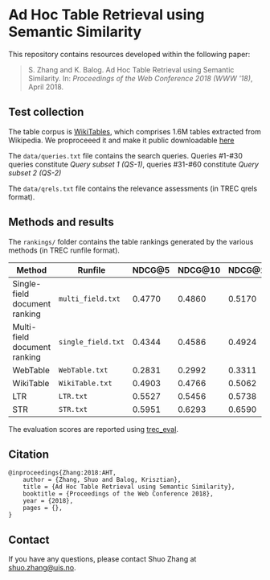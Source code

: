 # Ad Hoc Table Retrieval using Semantic Similarity

This repository contains resources developed within the following paper:

> S. Zhang and K. Balog. Ad Hoc Table Retrieval using Semantic Similarity. In: *Proceedings of the Web Conference 2018 (WWW '18)*, April 2018.


## Test collection

The table corpus is [WikiTables](http://websail-fe.cs.northwestern.edu/TabEL/), which comprises 1.6M tables extracted from Wikipedia. We proproceeed it and make it public downloadable [here](http://iai.group/downloads/smart_table/WP_tables.zip)

The `data/queries.txt` file contains the search queries. Queries #1-#30 queries constitute *Query subset 1 (QS-1)*, queries #31-#60 constitute *Query subset 2 (QS-2)*

The `data/qrels.txt` file contains the relevance assessments (in TREC qrels format).  


## Methods and results

The `rankings/` folder contains the table rankings generated by the various methods (in TREC runfile format).

| Method | Runfile | NDCG@5 | NDCG@10 | NDCG@15 | NDCG@20 |
| -- | -- | -- | -- | -- | -- |
| Single-field document ranking | `multi_field.txt` | 0.4770 | 0.4860 | 0.5170 | 0.5473 |
| Multi-field document ranking | `single_field.txt` | 0.4344 | 0.4586 | 0.4924 | 0.5254 |
| WebTable | `WebTable.txt` | 0.2831 | 0.2992 | 0.3311 | 0.3726 |
| WikiTable | `WikiTable.txt` | 0.4903 | 0.4766 | 0.5062 | 0.5206 |
| LTR | `LTR.txt` | 0.5527 | 0.5456 | 0.5738 | 0.6031 |
| STR | `STR.txt` | 0.5951 | 0.6293 | 0.6590 | 0.6825 |

The evaluation scores are reported using [trec_eval](https://github.com/usnistgov/trec_eval).


## Citation
```
@inproceedings{Zhang:2018:AHT,
    author = {Zhang, Shuo and Balog, Krisztian},
    title = {Ad Hoc Table Retrieval using Semantic Similarity},
    booktitle = {Proceedings of the Web Conference 2018},
    year = {2018},
    pages = {},
}
```

## Contact
If you have any questions, please contact Shuo Zhang at shuo.zhang@uis.no.
